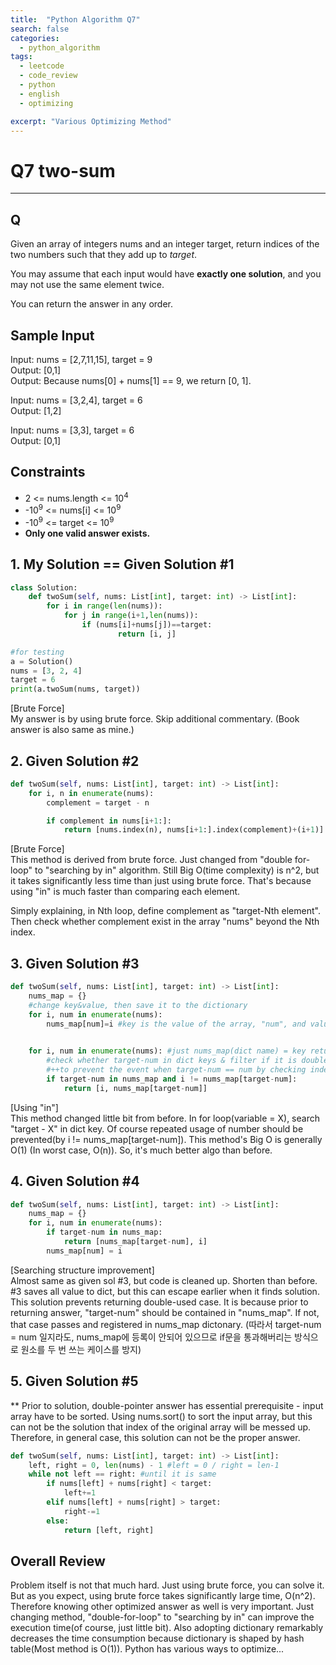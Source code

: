 ```yaml
---
title:  "Python Algorithm Q7"
search: false
categories: 
  - python_algorithm
tags:
  - leetcode
  - code_review
  - python
  - english
  - optimizing

excerpt: "Various Optimizing Method"
---
```


# Q7 two-sum
___

## Q
Given an array of integers nums and an integer target, return indices of the two numbers such that they add up to _target_.

You may assume that each input would have __exactly one solution__, and you may not use the same element twice.

You can return the answer in any order.

## Sample Input
Input: nums = [2,7,11,15], target = 9  
Output: [0,1]  
Output: Because nums[0] + nums[1] == 9, we return [0, 1].

Input: nums = [3,2,4], target = 6  
Output: [1,2]  

Input: nums = [3,3], target = 6  
Output: [0,1]  

## Constraints
- 2 <= nums.length <= 10<sup>4</sup>
- -10<sup>9</sup> <= nums[i] <= 10<sup>9</sup>
- -10<sup>9</sup> <= target <= 10<sup>9</sup>
- __Only one valid answer exists.__

## 1. My Solution == Given Solution #1
```py
class Solution:
    def twoSum(self, nums: List[int], target: int) -> List[int]:
        for i in range(len(nums)):
            for j in range(i+1,len(nums)):
                if (nums[i]+nums[j])==target:
                        return [i, j]

#for testing
a = Solution()
nums = [3, 2, 4]
target = 6
print(a.twoSum(nums, target))
```
[Brute Force]  
My answer is by using brute force. Skip additional commentary. (Book answer is also same as mine.)

## 2. Given Solution #2
```py
def twoSum(self, nums: List[int], target: int) -> List[int]:
    for i, n in enumerate(nums):
        complement = target - n

        if complement in nums[i+1:]:
            return [nums.index(n), nums[i+1:].index(complement)+(i+1)]
```

[Brute Force]  
This method is derived from brute force. Just changed from "double for-loop" to "searching by in" algorithm. Still Big O(time complexity) is n^2, but it takes significantly less time than just using brute force. That's because using "in" is much faster than comparing each element.  

Simply explaining, in Nth loop, define complement as "target-Nth element". Then check whether complement exist in the array "nums" beyond the Nth index.

## 3. Given Solution #3
```py
def twoSum(self, nums: List[int], target: int) -> List[int]:
    nums_map = {}
    #change key&value, then save it to the dictionary
    for i, num in enumerate(nums):
        nums_map[num]=i #key is the value of the array, "num", and value is its idx.

    
    for i, num in enumerate(nums): #just nums_map(dict name) = key returns.
        #check whether target-num in dict keys & filter if it is double-used (by checking "i")
        #++to prevent the event when target-num == num by checking index, "i"
        if target-num in nums_map and i != nums_map[target-num]:
            return [i, nums_map[target-num]]
```

[Using "in"]  
This method changed little bit from before. In for loop(variable = X), search "target - X" in dict key. Of course repeated usage of number should be prevented(by i != nums_map[target-num]). This method's Big O is generally O(1) (In worst case, O(n)). So, it's much better algo than before.

## 4. Given Solution #4
```py
def twoSum(self, nums: List[int], target: int) -> List[int]:
    nums_map = {}
    for i, num in enumerate(nums):
        if target-num in nums_map:
            return [nums_map[target-num], i]
        nums_map[num] = i
```

[Searching structure improvement]  
Almost same as given sol #3, but code is cleaned up. Shorten than before. #3 saves all value to dict, but this can escape earlier when it finds solution. This solution prevents returning double-used case. It is because prior to returning answer, "target-num" should be contained in "nums_map". If not, that case passes and registered in nums_map dictonary. (따라서 target-num = num 일지라도, nums_map에 등록이 안되어 있으므로 if문을 통과해버리는 방식으로 원소를 두 번 쓰는 케이스를 방지)

## 5. Given Solution #5

** Prior to solution, double-pointer answer has essential prerequisite - input array have to be sorted. Using nums.sort() to sort the input array, but this can not be the solution that index of the original array will be messed up. Therefore, in general case, this solution can not be the proper answer.

```py
def twoSum(self, nums: List[int], target: int) -> List[int]:
    left, right = 0, len(nums) - 1 #left = 0 / right = len-1
    while not left == right: #until it is same
        if nums[left] + nums[right] < target:
            left+=1
        elif nums[left] + nums[right] > target:
            right-=1
        else:
            return [left, right]
```

## Overall Review
Problem itself is not that much hard. Just using brute force, you can solve it. But as you expect, using brute force takes significantly large time, O(n^2). Therefore knowing other optimized answer as well is very important. Just changing method, "double-for-loop" to "searching by in" can improve the execution time(of course, just little bit). Also adopting dictionary remarkably decreases the time consumption because dictionary is shaped by hash table(Most method is O(1)). Python has various ways to optimize...


